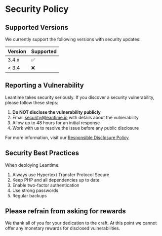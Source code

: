 # Security Policy

## Supported Versions

We currently support the following versions with security updates:

| Version | Supported          |
| ------- | ------------------ |
| 3.4.x   | :white_check_mark: |
| < 3.4   | :x:                |

## Reporting a Vulnerability

Leantime takes security seriously. If you discover a security vulnerability, please follow these steps:

1. **Do NOT disclose the vulnerability publicly**
2. Email security@leantime.io with details about the vulnerability
3. Allow up to 48 hours for an initial response
4. Work with us to resolve the issue before any public disclosure

For more information, visit our [Responsible Disclosure Policy](https://leantime.io/responsible-disclosure-policy/)

## Security Best Practices

When deploying Leantime:
1. Always use Hypertext Transfer Protocol Secure
2. Keep PHP and all dependencies up to date
3. Enable two-factor authentication
4. Use strong passwords
5. Regular backups

## Please refrain from asking for rewards

We thank all of you for your dedication to the craft. At this point we cannot offer any monetary rewards for disclosed vulnerabilities.
